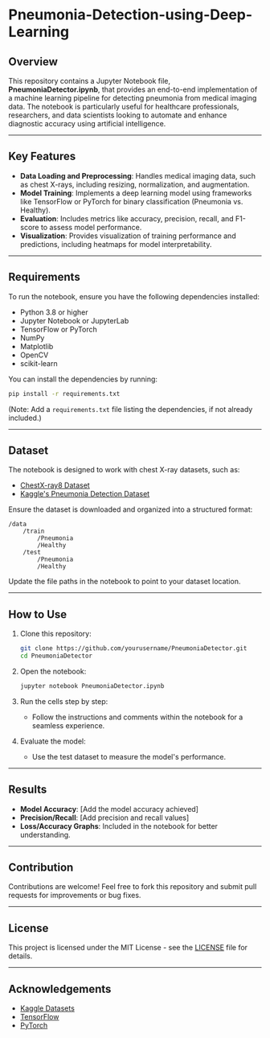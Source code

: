 # Pneumonia-Detection-using-Deep-Learning

## Overview
This repository contains a Jupyter Notebook file, **PneumoniaDetector.ipynb**, that provides an end-to-end implementation of a machine learning pipeline for detecting pneumonia from medical imaging data. The notebook is particularly useful for healthcare professionals, researchers, and data scientists looking to automate and enhance diagnostic accuracy using artificial intelligence.

---

## Key Features
- **Data Loading and Preprocessing**: Handles medical imaging data, such as chest X-rays, including resizing, normalization, and augmentation.
- **Model Training**: Implements a deep learning model using frameworks like TensorFlow or PyTorch for binary classification (Pneumonia vs. Healthy).
- **Evaluation**: Includes metrics like accuracy, precision, recall, and F1-score to assess model performance.
- **Visualization**: Provides visualization of training performance and predictions, including heatmaps for model interpretability.

---

## Requirements
To run the notebook, ensure you have the following dependencies installed:

- Python 3.8 or higher
- Jupyter Notebook or JupyterLab
- TensorFlow or PyTorch
- NumPy
- Matplotlib
- OpenCV
- scikit-learn

You can install the dependencies by running:
```bash
pip install -r requirements.txt
```
(Note: Add a `requirements.txt` file listing the dependencies, if not already included.)

---

## Dataset
The notebook is designed to work with chest X-ray datasets, such as:

- [ChestX-ray8 Dataset](https://nihcc.app.box.com/v/ChestXray-NIHCC)
- [Kaggle's Pneumonia Detection Dataset](https://www.kaggle.com/paultimothymooney/chest-xray-pneumonia)

Ensure the dataset is downloaded and organized into a structured format:
```
/data
    /train
        /Pneumonia
        /Healthy
    /test
        /Pneumonia
        /Healthy
```

Update the file paths in the notebook to point to your dataset location.

---

## How to Use
1. Clone this repository:
   ```bash
   git clone https://github.com/yourusername/PneumoniaDetector.git
   cd PneumoniaDetector
   ```

2. Open the notebook:
   ```bash
   jupyter notebook PneumoniaDetector.ipynb
   ```

3. Run the cells step by step:
   - Follow the instructions and comments within the notebook for a seamless experience.

4. Evaluate the model:
   - Use the test dataset to measure the model's performance.

---

## Results
- **Model Accuracy**: [Add the model accuracy achieved]
- **Precision/Recall**: [Add precision and recall values]
- **Loss/Accuracy Graphs**: Included in the notebook for better understanding.

---

## Contribution
Contributions are welcome! Feel free to fork this repository and submit pull requests for improvements or bug fixes.

---

## License
This project is licensed under the MIT License - see the [LICENSE](LICENSE) file for details.

---

## Acknowledgements
- [Kaggle Datasets](https://www.kaggle.com/)
- [TensorFlow](https://www.tensorflow.org/)
- [PyTorch](https://pytorch.org/)

